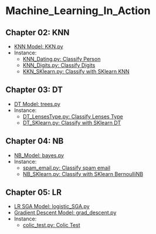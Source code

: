 # Machine_Learning_In_Action

## Chapter 02: KNN
- [KNN Model: KKN.py](https://github.com/pchen12567/Machine_Learning_In_Action/blob/master/Ch02_KNN/KNN.py)
- Instance:
    - [KNN_Dating.py: Classify Person](https://github.com/pchen12567/Machine_Learning_In_Action/blob/master/Ch02_KNN/KNN_Dating.py)
    - [KNN_Digits.py: Classify Digits](https://github.com/pchen12567/Machine_Learning_In_Action/blob/master/Ch02_KNN/KNN_Digits.py)
    - [KKN_SKlearn.py: Classify with SKlearn KNN](https://github.com/pchen12567/Machine_Learning_In_Action/blob/master/Ch02_KNN/KNN_SKlearn.py)
    
## Chapter 03: DT
- [DT Model: trees.py](https://github.com/pchen12567/Machine_Learning_In_Action/blob/master/Ch03_DT/trees.py)
- Instance:
    - [DT_LensesType.py: Classify Lenses Type](https://github.com/pchen12567/Machine_Learning_In_Action/blob/master/Ch03_DT/DT_LensesType.py)
    - [DT_SKlearn.py: Classify with SKlearn DT](https://github.com/pchen12567/Machine_Learning_In_Action/blob/master/Ch03_DT/DT_SKlearn.py)
    
## Chapter 04: NB
- [NB_Model: bayes.py](https://github.com/pchen12567/Machine_Learning_In_Action/blob/master/Ch04_NB/bayes.py)
- Instance:
    - [spam_email.py: Classify spam email](https://github.com/pchen12567/Machine_Learning_In_Action/blob/master/Ch04_NB/spam_email.py)
    - [NB_SKlearn.py: Classify with SKlearn BernoulliNB](https://github.com/pchen12567/Machine_Learning_In_Action/blob/master/Ch04_NB/NB_SKlearn.py)

## Chapter 05: LR
- [LR SGA Model: logistic_SGA.py](https://github.com/pchen12567/Machine_Learning_In_Action/blob/master/Ch05_LR/logistic_SGA.py)
- [Gradient Descent Model: grad_descent.py](https://github.com/pchen12567/Machine_Learning_In_Action/blob/master/Ch05_LR/grad_descent.py)
- Instance:
    - [colic_test.py: Colic Test](https://github.com/pchen12567/Machine_Learning_In_Action/blob/master/Ch05_LR/colic_test.py)
   